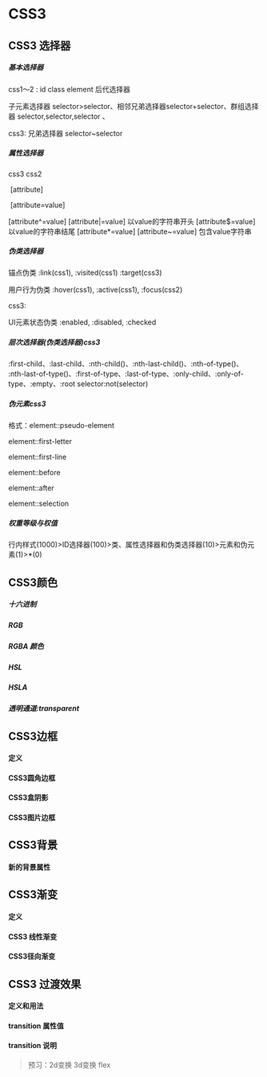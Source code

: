 # CSS3

## CSS3 选择器

##### 基本选择器

css1～2 :  id   class    element  后代选择器

子元素选择器  selector>selector、相邻兄弟选择器selector+selector、群组选择器 selector,selector,selector 、

css3: 兄弟选择器 selector~selector

##### 属性选择器

css3 									css2

​											[attribute]

​											[attribute=value]

[attribute^=value]			[attribute|=value]		以value的字符串开头
[attribute$=value]													以value的字符串结尾
[attribute*=value]			[attribute~=value]		包含value字符串

##### 伪类选择器

锚点伪类	:link(css1),	 :visited(css1)	:target(css3)

用户行为伪类 	:hover(css1),	 :active(css1), 	:focus(css2)

css3:

UI元素状态伪类	:enabled,	:disabled,	:checked

##### 层次选择器(伪类选择器)css3

:first-child、:last-child、:nth-child()、:nth-last-child()、:nth-of-type()、 :nth-last-of-type()、:first-of-type、:last-of-type、:only-child、:only-of-type、:empty、:root 	selector:not(selector)

##### 伪元素css3

格式：element::pseudo-element

element::first-letter

element::first-line

element::before

element::after

element::selection

##### 权重等级与权值

行内样式(1000)>ID选择器(100)>类、属性选择器和伪类选择器(10)>元素和伪元素(1)>*(0)



## CSS3颜色

##### 十六进制

##### RGB

##### RGBA 颜色

##### HSL

##### HSLA

##### 透明通道:transparent



## CSS3边框

#### 定义

#### CSS3圆角边框

#### CSS3盒阴影

#### CSS3图片边框



## CSS3背景

#### 新的背景属性



## CSS3渐变

#### 定义

#### CSS3 线性渐变

#### CSS3径向渐变



## CSS3 过渡效果

#### 定义和用法

#### transition 属性值

#### transition 说明



> 预习：2d变换  3d变换   flex

